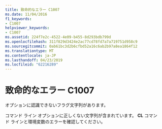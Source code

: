 ```yaml
---
title: 致命的なエラー C1007
ms.date: 11/04/2016
f1_keywords:
- C1007
helpviewer_keywords:
- C1007
ms.assetid: 224f7e2c-4522-4e09-b455-8d293bdb799d
ms.openlocfilehash: 311f829d3424e2ac77cd78fd7a7a719751d958c9
ms.sourcegitcommit: 0ab61bc3d2b6cfbd52a16c6ab2b97a8ea1864f12
ms.translationtype: MT
ms.contentlocale: ja-JP
ms.lasthandoff: 04/23/2019
ms.locfileid: "62216289"
---
```

# <a name="fatal-error-c1007"></a>致命的なエラー C1007

オプションに認識できないフラグ文字列があります。

コマンド ライン オプションに正しくない文字列が含まれています。 **CL** コマンド ラインと環境変数のエラーを確認してください。